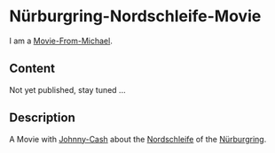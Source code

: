 # Nürburgring-Nordschleife-Movie

I am a [Movie-From-Michael](1111.md).

## Content

Not yet published, stay tuned ...

## Description

A Movie with [Johnny-Cash](70000118.md) about the [Nordschleife](270220003.md) of the [Nürburgring](270220002.md).
